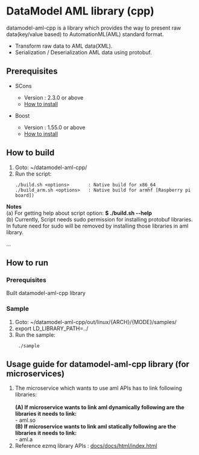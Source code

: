 # DataModel AML library (cpp)
datamodel-aml-cpp is a library which provides the way to present raw data(key/value based) to AutomationML(AML) standard format.
 - Transform raw data to AML data(XML).
 - Serialization / Deserialization AML data using protobuf.


## Prerequisites ##
- SCons
  - Version : 2.3.0 or above
  - [How to install](http://scons.org/doc/2.3.0/HTML/scons-user/c95.html)

- Boost
  - Version : 1.55.0 or above
  - [How to install](http://www.boost.org/doc/libs/1_66_0/more/getting_started/unix-variants.html)



## How to build ##
1. Goto: ~/datamodel-aml-cpp/
2. Run the script:
   ```
   ./build.sh <options>       : Native build for x86_64
   ./build_arm.sh <options>   : Native build for armhf [Raspberry pi board])

   ```
**Notes** </br>
(a) For getting help about script option: **$ ./build.sh --help** </br>
(b) Currently, Script needs sudo permission for installing protobuf libraries. In future need for sudo will be removed by installing those libraries in aml library.

...
## How to run ##

### Prerequisites ###
 Built datamodel-aml-cpp library

### Sample ###
1. Goto: ~/datamodel-aml-cpp/out/linux/{ARCH}/{MODE}/samples/
2. export LD_LIBRARY_PATH=../
3. Run the sample:
    ```
     ./sample
    ```

## Usage guide for datamodel-aml-cpp library (for microservices)

1. The microservice which wants to use aml APIs has to link following libraries:</br></br>
   **(A) If microservice wants to link aml dynamically following are the libraries it needs to link:**</br>
        - aml.so</br>
   **(B) If microservice wants to link aml statically following are the libraries it needs to link:**</br>
        - aml.a</br>
2. Reference ezmq library APIs : [docs/docs/html/index.html](docs/docs/html/index.html)


</br></br>